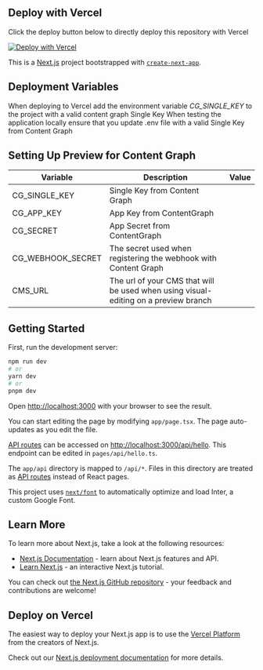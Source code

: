 ## Deploy with Vercel
Click the deploy button below to directly deploy this repository with Vercel

[![Deploy with Vercel](https://vercel.com/button)](https://vercel.com/new/clone?repository-url=https%3A%2F%2Fgithub.com%2Fepiserver%2Fvercel-contentgraph-template&env=CG_SINGLE_KEY,CG_APP_KEY,CG_SECRET,CG_WEBHOOK_SECRET,CMS_URL)

This is a [Next.js](https://nextjs.org/) project bootstrapped with [`create-next-app`](https://github.com/vercel/next.js/tree/canary/packages/create-next-app).

## Deployment Variables
When deploying to Vercel add the environment variable *CG_SINGLE_KEY* to the project with a valid content graph Single Key
When testing the application locally ensure that you update .env file with a valid Single Key from Content Graph

## Setting Up Preview for Content Graph
| Variable          | Description                                                                         | Value |
|-------------------|-------------------------------------------------------------------------------------|-------|
| CG_SINGLE_KEY     | Single Key from Content Graph                                                       |       |
| CG_APP_KEY        | App Key from ContentGraph                                                           |       |
| CG_SECRET         | App Secret from ContentGraph                                                        |       |
| CG_WEBHOOK_SECRET | The secret used when registering the webhook with Content Graph                     |       |
| CMS_URL           | The url of your CMS that will be used when using visual-editing on a preview branch |       |



## Getting Started

First, run the development server:

```bash
npm run dev
# or
yarn dev
# or
pnpm dev
```

Open [http://localhost:3000](http://localhost:3000) with your browser to see the result.

You can start editing the page by modifying `app/page.tsx`. The page auto-updates as you edit the file.

[API routes](https://nextjs.org/docs/api-routes/introduction) can be accessed on [http://localhost:3000/api/hello](http://localhost:3000/api/hello). This endpoint can be edited in `pages/api/hello.ts`.

The `app/api` directory is mapped to `/api/*`. Files in this directory are treated as [API routes](https://nextjs.org/docs/api-routes/introduction) instead of React pages.

This project uses [`next/font`](https://nextjs.org/docs/basic-features/font-optimization) to automatically optimize and load Inter, a custom Google Font.

## Learn More

To learn more about Next.js, take a look at the following resources:

- [Next.js Documentation](https://nextjs.org/docs) - learn about Next.js features and API.
- [Learn Next.js](https://nextjs.org/learn) - an interactive Next.js tutorial.

You can check out [the Next.js GitHub repository](https://github.com/vercel/next.js/) - your feedback and contributions are welcome!

## Deploy on Vercel

The easiest way to deploy your Next.js app is to use the [Vercel Platform](https://vercel.com/new?utm_medium=default-template&filter=next.js&utm_source=create-next-app&utm_campaign=create-next-app-readme) from the creators of Next.js.

Check out our [Next.js deployment documentation](https://nextjs.org/docs/deployment) for more details.
